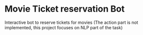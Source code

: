 # Movie Ticket reservation Bot

Interactive bot to reserve tickets for movies (The action part is not implemented, this project focuses on NLP part of the task)